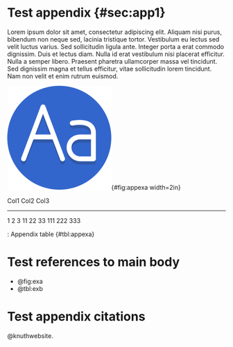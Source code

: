 
# Test appendix {#sec:app1}
Lorem ipsum dolor sit amet, consectetur adipiscing elit. Aliquam nisi purus, bibendum non neque sed, lacinia tristique tortor. Vestibulum eu lectus sed velit luctus varius. Sed sollicitudin ligula ante. Integer porta a erat commodo dignissim. Duis et lectus diam. Nulla id erat vestibulum nisi placerat efficitur. Nulla a semper libero. Praesent pharetra ullamcorper massa vel tincidunt. Sed dignissim magna et tellus efficitur, vitae sollicitudin lorem tincidunt. Nam non velit et enim rutrum euismod.

![Appendix figure A](a.png){#fig:appexa width=2in}

Col1       Col2     Col3
------   ------    ------
1             2     3
11           22     33
111         222     333

: Appendix table {#tbl:appexa}

# Test references to main body

* @fig:exa
* @tbl:exb

# Test appendix citations
@knuthwebsite\.
